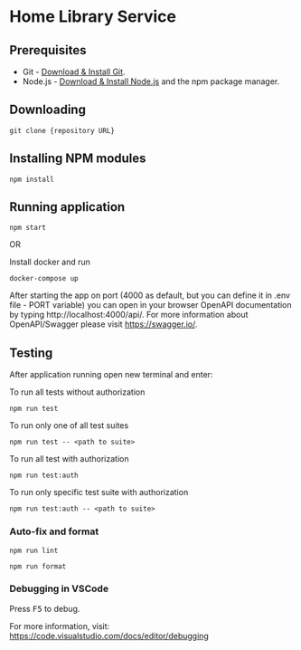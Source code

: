 # Home Library Service

## Prerequisites

- Git - [Download & Install Git](https://git-scm.com/downloads).
- Node.js - [Download & Install Node.js](https://nodejs.org/en/download/) and the npm package manager.

## Downloading

```
git clone {repository URL}
```

## Installing NPM modules

```
npm install
```

## Running application

```
npm start
```

OR

Install docker and run 
```
docker-compose up
```

After starting the app on port (4000 as default, but you can define it in .env file - PORT variable) you can open
in your browser OpenAPI documentation by typing http://localhost:4000/api/.
For more information about OpenAPI/Swagger please visit https://swagger.io/.

## Testing

After application running open new terminal and enter:

To run all tests without authorization

```
npm run test
```

To run only one of all test suites

```
npm run test -- <path to suite>
```

To run all test with authorization

```
npm run test:auth
```

To run only specific test suite with authorization

```
npm run test:auth -- <path to suite>
```

### Auto-fix and format

```
npm run lint
```

```
npm run format
```

### Debugging in VSCode

Press <kbd>F5</kbd> to debug.

For more information, visit: https://code.visualstudio.com/docs/editor/debugging
